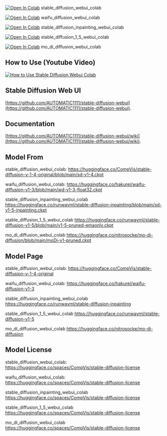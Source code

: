 [![Open In Colab](https://colab.research.google.com/assets/colab-badge.svg)](https://colab.research.google.com/github/camenduru/stable-diffusion-webui-colab/blob/main/stable_diffusion_webui_colab.ipynb) stable_diffusion_webui_colab

[![Open In Colab](https://colab.research.google.com/assets/colab-badge.svg)](https://colab.research.google.com/github/camenduru/stable-diffusion-webui-colab/blob/main/waifu_diffusion_webui_colab.ipynb) waifu_diffusion_webui_colab

[![Open In Colab](https://colab.research.google.com/assets/colab-badge.svg)](https://colab.research.google.com/github/camenduru/stable-diffusion-webui-colab/blob/main/stable_diffusion_inpainting_webui_colab.ipynb) stable_diffusion_inpainting_webui_colab

[![Open In Colab](https://colab.research.google.com/assets/colab-badge.svg)](https://colab.research.google.com/github/camenduru/stable-diffusion-webui-colab/blob/main/stable_diffusion_1_5_webui_colab.ipynb) stable_diffusion_1_5_webui_colab

[![Open In Colab](https://colab.research.google.com/assets/colab-badge.svg)](https://colab.research.google.com/github/camenduru/stable-diffusion-webui-colab/blob/main/mo_di_diffusion_webui_colab.ipynb) mo_di_diffusion_webui_colab

## How to Use (Youtube Video)
[![How to Use Stable Diffusion Webui Colab](https://i.imgur.com/Bth3B2R.jpg)](http://www.youtube.com/watch?v=ZUbLoMt_wa0)

## Stable Diffusion Web UI
[https://github.com/AUTOMATIC1111/stable-diffusion-webui](https://github.com/AUTOMATIC1111/stable-diffusion-webui).

## Documentation
[https://github.com/AUTOMATIC1111/stable-diffusion-webui/wiki](https://github.com/AUTOMATIC1111/stable-diffusion-webui/wiki).

## Model From
stable_diffusion_webui_colab: https://huggingface.co/CompVis/stable-diffusion-v-1-4-original/blob/main/sd-v1-4.ckpt

waifu_diffusion_webui_colab: https://huggingface.co/hakurei/waifu-diffusion-v1-3/blob/main/wd-v1-3-float32.ckpt

stable_diffusion_inpainting_webui_colab https://huggingface.co/runwayml/stable-diffusion-inpainting/blob/main/sd-v1-5-inpainting.ckpt

stable_diffusion_1_5_webui_colab https://huggingface.co/runwayml/stable-diffusion-v1-5/blob/main/v1-5-pruned-emaonly.ckpt

mo_di_diffusion_webui_colab https://huggingface.co/nitrosocke/mo-di-diffusion/blob/main/moDi-v1-pruned.ckpt

## Model Page
stable_diffusion_webui_colab: https://huggingface.co/CompVis/stable-diffusion-v-1-4-original

waifu_diffusion_webui_colab: https://huggingface.co/hakurei/waifu-diffusion-v1-3

stable_diffusion_inpainting_webui_colab https://huggingface.co/runwayml/stable-diffusion-inpainting

stable_diffusion_1_5_webui_colab https://huggingface.co/runwayml/stable-diffusion-v1-5

mo_di_diffusion_webui_colab https://huggingface.co/nitrosocke/mo-di-diffusion

## Model License
stable_diffusion_webui_colab: https://huggingface.co/spaces/CompVis/stable-diffusion-license

waifu_diffusion_webui_colab: https://huggingface.co/spaces/CompVis/stable-diffusion-license

stable_diffusion_inpainting_webui_colab https://huggingface.co/spaces/CompVis/stable-diffusion-license

stable_diffusion_1_5_webui_colab https://huggingface.co/spaces/CompVis/stable-diffusion-license

mo_di_diffusion_webui_colab https://huggingface.co/spaces/CompVis/stable-diffusion-license
